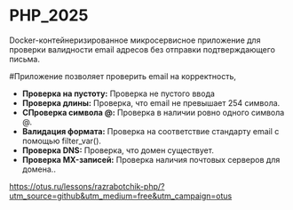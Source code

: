 # PHP_2025

Docker-контейнеризированное микросервисное приложение для проверки валидности email адресов без отправки подтверждающего письма.

#Приложение позволяет проверить email на корректность, 


*   **Проверка на пустоту:** Проверка не пустого ввода
*   **Проверка длины:** Проверка, что email не превышает 254 символа.
*   **СПроверка символа @:**  Проверка в наличии ровно одного символа @.
*   **Валидация формата:** Проверка на соответствие стандарту email с помощью filter_var().
*   **Проверка DNS:** Проверка, что домен существует.
*   **Проверка MX-записей:**  Проверка наличия почтовых серверов для домена..

https://otus.ru/lessons/razrabotchik-php/?utm_source=github&utm_medium=free&utm_campaign=otus
